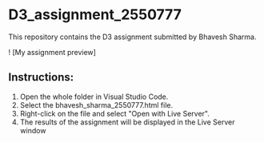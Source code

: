 # D3_assignment_2550777

This repository contains the D3 assignment submitted by Bhavesh Sharma.

! [My assignment preview] 

## Instructions:

1. Open the whole folder in Visual Studio Code.
2. Select the bhavesh_sharma_2550777.html file.
3. Right-click on the file and select "Open with Live Server".
4. The results of the assignment will be displayed in the Live Server window
